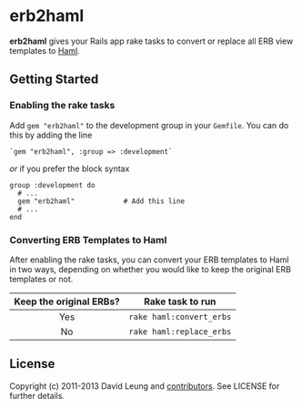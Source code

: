 # erb2haml

**erb2haml** gives your Rails app rake tasks to convert or replace all
ERB view templates to [Haml](http://haml.info/).

## Getting Started

### Enabling the rake tasks

Add `gem "erb2haml"` to the development group in your `Gemfile`. You can
do this by adding the line

    `gem "erb2haml", :group => :development`
    
_or_ if you prefer the block syntax

    group :development do 
      # ... 
      gem "erb2haml"            # Add this line 
      # ... 
    end

### Converting ERB Templates to Haml

After enabling the rake tasks, you can convert your ERB templates to
Haml in two ways, depending on whether you would like to keep the
original ERB templates or not.

| Keep the original ERBs? | Rake task to run         |
| :---------------------: | ------------------------ |
|           Yes           | `rake haml:convert_erbs` |
|           No            | `rake haml:replace_erbs` |

## License

Copyright (c) 2011-2013 David Leung and [contributors](https://github.com/dhl/erb2haml/contributors). See LICENSE for further details.
